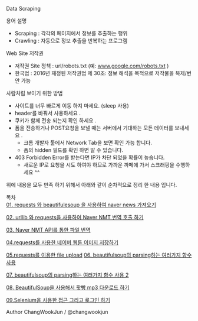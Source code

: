 Data Scraping 

용어 설명  
* Scraping : 각각의 페이지에서 정보를 추출하는 행위  
* Crawling : 자동으로 정보 추출을 반복하는 프로그램  

Web Site 저작권  
* 저작권 Site 정책 :  url/robots.txt  (예: www.google.com/robots.txt )  
* 한국법 : 2016년 재정된 저작권법 제 30조: 정보 해석을 목적으로 저작물을 복제/번안 가능  

사람처럼 보이기 위한 방법
* 사이트를 너무 빠르게 이동 하지 마세요. (sleep 사용)  
* header를 바꿔서 사용하세요 .  
* 쿠키가 함께 전송 되는지 확인 하세요 .  
* 폼을 전송하거나 POST요청을 보낼 때는 서버에서 기대하는 모든 데이터를 보내세요 . 
  - 크롬 개발자 툴에서 Network Tab을 보면 확인 가능 합니다.
  - 폼의 hidden 필드를 확인 하면 알 수 있습니다. 
* 403 Forbidden Error를 받는다면 IP가 차단 되었을 확률이 높습니다.  
  - 새로운 IP로 요청을 시도 하여야 하므로 가까운 까페에 가서 스크래핑을 수행하세요 ^^  


위에 내용을 모두 만족 하기 위해서 아래와 같이 순차적으로 정리 한 내용 입니다.   


목차  
[01. requests 와 beautifulesoup 을 사용하여 naver news 가져오기](https://github.com/thezili-changwook/DataScrapingCrawling/blob/master/01.%20requests%20%20%EC%99%80%20beautifulesoup%20%EC%9D%84%20%EC%82%AC%EC%9A%A9%ED%95%98%EC%97%AC%20naver%20new%20%EA%B0%80%EC%A0%B8%EC%98%A4%EA%B8%B0.ipynb)  

[02. urllib 와 requests을 사용하여 Naver NMT 번역 호출 하기](https://github.com/thezili-changwook/DataScrapingCrawling/blob/master/02.%20urllib%20%EC%99%80%20requests%EC%9D%84%20%EC%82%AC%EC%9A%A9%ED%95%98%EC%97%AC%20Naver%20NMT%20%EB%B2%88%EC%97%AD%20%ED%98%B8%EC%B6%9C%20%ED%95%98%EA%B8%B0.ipynb)  

[03. Naver NMT API를 통한 파일 번역](https://github.com/thezili-changwook/DataScrapingCrawling/blob/master/03.%20Naver%20NMT%20API%EB%A5%BC%20%ED%86%B5%ED%95%9C%20%ED%8C%8C%EC%9D%BC%20%EB%B2%88%EC%97%AD.ipynb)  

[04.requests를 사용한 네이버 웹툰 이미지 저장하기](https://github.com/thezili-changwook/DataScrapingCrawling/blob/master/04.requests%EB%A5%BC%20%EC%82%AC%EC%9A%A9%ED%95%9C%20%EB%84%A4%EC%9D%B4%EB%B2%84%20%EC%9B%B9%ED%88%B0%20%EC%9D%B4%EB%AF%B8%EC%A7%80%20%EC%A0%80%EC%9E%A5%ED%95%98%EA%B8%B0.ipynb)  

[05.requests를 이용한 file upload](https://github.com/thezili-changwook/DataScrapingCrawling/blob/master/05.requests%EB%A5%BC%20%EC%9D%B4%EC%9A%A9%ED%95%9C%20file%20upload.ipynb) 
[06. beautifulsoup의 parsing하는 여러가지 함수 사용](https://github.com/thezili-changwook/DataScrapingCrawling/blob/master/06.%20beautifulsoup%EC%9D%98%20parsing%ED%95%98%EB%8A%94%20%EC%97%AC%EB%9F%AC%EA%B0%80%EC%A7%80%20%ED%95%A8%EC%88%98%20%EC%82%AC%EC%9A%A9.ipynb)  

[07. beautifulsoup의 parsing하는 여러가지 함수 사용 2](https://github.com/thezili-changwook/DataScrapingCrawling/blob/master/07.%20beautifulsoup%EC%9D%98%20parsing%ED%95%98%EB%8A%94%20%EC%97%AC%EB%9F%AC%EA%B0%80%EC%A7%80%20%ED%95%A8%EC%88%98%20%EC%82%AC%EC%9A%A9%202.ipynb)  

[08. BeautifulSoup을 사용해서 팟빵 mp3 다운로드 하기](https://github.com/thezili-changwook/DataScrapingCrawling/blob/master/08.%20BeautifulSoup%EC%9D%84%20%EC%82%AC%EC%9A%A9%ED%95%B4%EC%84%9C%20%ED%8C%9F%EB%B9%B5%20mp3%20%EB%8B%A4%EC%9A%B4%EB%A1%9C%EB%93%9C%20%ED%95%98%EA%B8%B0.ipynb)  

[09.Selenium을 사용한 접근 그리고 로그인 하기](https://github.com/thezili-changwook/DataScrapingCrawling/blob/master/01.%20requests%20%20%EC%99%80%20beautifulesoup%20%EC%9D%84%20%EC%82%AC%EC%9A%A9%ED%95%98%EC%97%AC%20naver%20new%20%EA%B0%80%EC%A0%B8%EC%98%A4%EA%B8%B0.ipynb)  



Author ChangWookJun / @changwookjun
